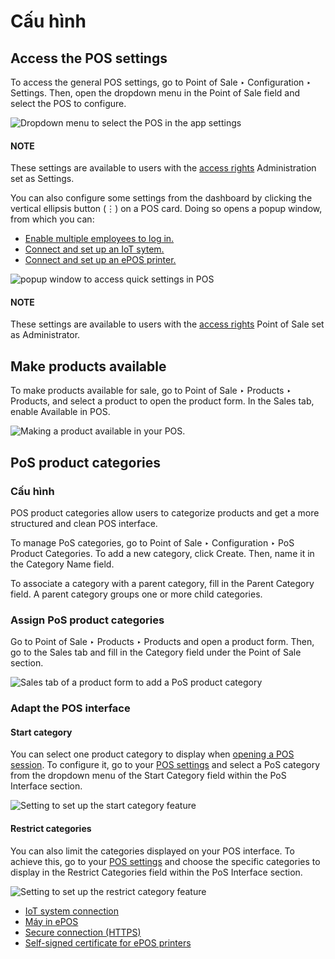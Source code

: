 # Cấu hình

<a id="configuration-settings"></a>

## Access the POS settings

To access the general POS settings, go to Point of Sale ‣ Configuration ‣
Settings. Then, open the dropdown menu in the Point of Sale field and select the POS to
configure.

![Dropdown menu to select the POS in the app settings](../../../.gitbook/assets/select-pos-dropdown.png)

#### NOTE
These settings are available to users with the [access rights](../../general/users.md)
Administration set as Settings.

You can also configure some settings from the dashboard by clicking the vertical ellipsis button
(⋮) on a POS card. Doing so opens a popup window, from which you can:

- [Enable multiple employees to log in.](employee_login.md)
- [Connect and set up an IoT sytem.](configuration/pos_iot.md)
- [Connect and set up an ePOS printer.](configuration/epos_ssc.md)

![popup window to access quick settings in POS](../../../.gitbook/assets/toggle-settings.png)

#### NOTE
These settings are available to users with the [access rights](../../general/users.md)
Point of Sale set as Administrator.

## Make products available

To make products available for sale, go to Point of Sale ‣ Products ‣ Products,
and select a product to open the product form. In the Sales tab, enable
Available in POS.

![Making a product available in your POS.](../../../.gitbook/assets/pos-available.png)

## PoS product categories

### Cấu hình

POS product categories allow users to categorize products and get a more structured and clean
POS interface.

To manage PoS categories, go to Point of Sale ‣ Configuration ‣ PoS Product
Categories. To add a new category, click Create. Then, name it in the
Category Name field.

To associate a category with a parent category, fill in the Parent Category field. A
parent category groups one or more child categories.

### Assign PoS product categories

Go to Point of Sale ‣ Products ‣ Products and open a product form. Then, go to
the Sales tab and fill in the Category field under the Point of
Sale section.

![Sales tab of a product form to add a PoS product category](../../../.gitbook/assets/form-pos-category.png)

### Adapt the POS interface

#### Start category

You can select one product category to display when [opening a POS session](../point_of_sale.md#pos-session-start). To configure it, go to your [POS settings](#configuration-settings) and
select a PoS category from the dropdown menu of the Start Category field within the
PoS Interface section.

![Setting to set up the start category feature](../../../.gitbook/assets/start-category.png)

#### Restrict categories

You can also limit the categories displayed on your POS interface. To achieve this, go to your
[POS settings](#configuration-settings) and choose the specific categories to display in the
Restrict Categories field within the PoS Interface section.

![Setting to set up the restrict category feature](../../../.gitbook/assets/restrict-category.png)

* [IoT system connection](configuration/pos_iot.md)
* [Máy in ePOS](configuration/epos_printers.md)
* [Secure connection (HTTPS)](configuration/https.md)
* [Self-signed certificate for ePOS printers](configuration/epos_ssc.md)
